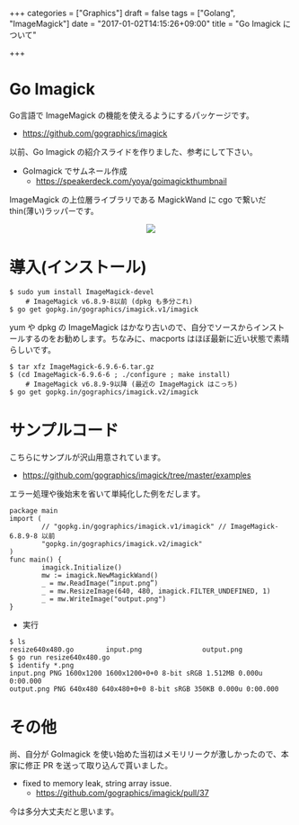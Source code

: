 +++
categories = ["Graphics"]
draft = false
tags = ["Golang", "ImageMagick"]
date = "2017-01-02T14:15:26+09:00"
title = "Go Imagick について"

+++

# Go Imagick

Go言語で ImageMagick の機能を使えるようにするパッケージです。

- https://github.com/gographics/imagick

以前、Go Imagick の紹介スライドを作りました、参考にして下さい。

- GoImagick でサムネール作成
   - https://speakerdeck.com/yoya/goimagickthumbnail

ImageMagick の上位層ライブラリである MagickWand に cgo で繋いだ thin(薄い)ラッパーです。

<center> <img src="../goimagick.png" /> </center>

# 導入(インストール)

```
$ sudo yum install ImageMagick-devel
    # ImageMagick v6.8.9-8以前 (dpkg も多分これ)
$ go get gopkg.in/gographics/imagick.v1/imagick
```

yum や dpkg の ImageMagick はかなり古いので、自分でソースからインストールするのをお勧めします。ちなみに、macports はほぼ最新に近い状態で素晴らしいです。

```
$ tar xfz ImageMagick-6.9.6-6.tar.gz
$ (cd ImageMagick-6.9.6-6 ; ./configure ; make install)
    # ImageMagick v6.8.9-9以降 (最近の ImageMagick はこっち)
$ go get gopkg.in/gographics/imagick.v2/imagick
```
    
# サンプルコード

こちらにサンプルが沢山用意されています。

- https://github.com/gographics/imagick/tree/master/examples

エラー処理や後始末を省いて単純化した例をだします。

```
package main
import (
        // "gopkg.in/gographics/imagick.v1/imagick" // ImageMagick-6.8.9-8 以前
        "gopkg.in/gographics/imagick.v2/imagick"
)
func main() {
        imagick.Initialize()
        mw := imagick.NewMagickWand()
        _ = mw.ReadImage(”input.png”)
        _ = mw.ResizeImage(640, 480, imagick.FILTER_UNDEFINED, 1)
        _ = mw.WriteImage("output.png")
}
```

- 実行

```
$ ls
resize640x480.go        input.png               output.png
$ go run resize640x480.go
$ identify *.png
input.png PNG 1600x1200 1600x1200+0+0 8-bit sRGB 1.512MB 0.000u 0:00.000
output.png PNG 640x480 640x480+0+0 8-bit sRGB 350KB 0.000u 0:00.000
```
    
# その他

尚、自分が GoImagick を使い始めた当初はメモリリークが激しかったので、本家に修正 PR を送って取り込んで貰いました。

- fixed to memory leak, string array issue.
  - https://github.com/gographics/imagick/pull/37

今は多分大丈夫だと思います。
